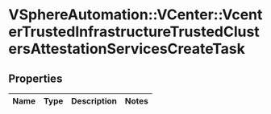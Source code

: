 # VSphereAutomation::VCenter::VcenterTrustedInfrastructureTrustedClustersAttestationServicesCreateTask

## Properties
Name | Type | Description | Notes
------------ | ------------- | ------------- | -------------


